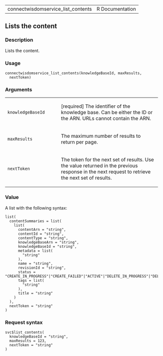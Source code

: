 <table style="width: 100%;">
<tbody>
<tr class="odd">
<td>connectwisdomservice_list_contents</td>
<td style="text-align: right;">R Documentation</td>
</tr>
</tbody>
</table>

## Lists the content

### Description

Lists the content.

### Usage

    connectwisdomservice_list_contents(knowledgeBaseId, maxResults,
      nextToken)

### Arguments

<table>
<colgroup>
<col style="width: 35%" />
<col style="width: 65%" />
</colgroup>
<tbody>
<tr class="odd">
<td><code
id="connectwisdomservice_list_contents_:_knowledgeBaseId">knowledgeBaseId</code></td>
<td><p>[required] The identifier of the knowledge base. Can be either
the ID or the ARN. URLs cannot contain the ARN.</p></td>
</tr>
<tr class="even">
<td><code
id="connectwisdomservice_list_contents_:_maxResults">maxResults</code></td>
<td><p>The maximum number of results to return per page.</p></td>
</tr>
<tr class="odd">
<td><code
id="connectwisdomservice_list_contents_:_nextToken">nextToken</code></td>
<td><p>The token for the next set of results. Use the value returned in
the previous response in the next request to retrieve the next set of
results.</p></td>
</tr>
</tbody>
</table>

### Value

A list with the following syntax:

    list(
      contentSummaries = list(
        list(
          contentArn = "string",
          contentId = "string",
          contentType = "string",
          knowledgeBaseArn = "string",
          knowledgeBaseId = "string",
          metadata = list(
            "string"
          ),
          name = "string",
          revisionId = "string",
          status = "CREATE_IN_PROGRESS"|"CREATE_FAILED"|"ACTIVE"|"DELETE_IN_PROGRESS"|"DELETE_FAILED"|"DELETED"|"UPDATE_FAILED",
          tags = list(
            "string"
          ),
          title = "string"
        )
      ),
      nextToken = "string"
    )

### Request syntax

    svc$list_contents(
      knowledgeBaseId = "string",
      maxResults = 123,
      nextToken = "string"
    )
